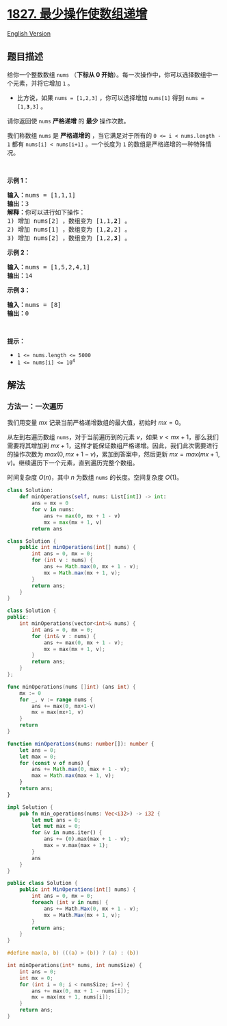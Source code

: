 # [1827. 最少操作使数组递增](https://leetcode.cn/problems/minimum-operations-to-make-the-array-increasing)

[English Version](/solution/1800-1899/1827.Minimum%20Operations%20to%20Make%20the%20Array%20Increasing/README_EN.md)

## 题目描述

<!-- 这里写题目描述 -->

<p>给你一个整数数组 <code>nums</code> （<strong>下标从 0 开始</strong>）。每一次操作中，你可以选择数组中一个元素，并将它增加 <code>1</code> 。</p>

<ul>
	<li>比方说，如果 <code>nums = [1,2,3]</code> ，你可以选择增加 <code>nums[1]</code> 得到 <code>nums = [1,<b>3</b>,3]</code> 。</li>
</ul>

<p>请你返回使 <code>nums</code> <strong>严格递增</strong> 的 <strong>最少</strong> 操作次数。</p>

<p>我们称数组 <code>nums</code> 是 <strong>严格递增的</strong> ，当它满足对于所有的 <code>0 &lt;= i &lt; nums.length - 1</code> 都有 <code>nums[i] &lt; nums[i+1]</code> 。一个长度为 <code>1</code> 的数组是严格递增的一种特殊情况。</p>

<p> </p>

<p><strong>示例 1：</strong></p>

<pre><b>输入：</b>nums = [1,1,1]
<b>输出：</b>3
<b>解释：</b>你可以进行如下操作：
1) 增加 nums[2] ，数组变为 [1,1,<strong>2</strong>] 。
2) 增加 nums[1] ，数组变为 [1,<strong>2</strong>,2] 。
3) 增加 nums[2] ，数组变为 [1,2,<strong>3</strong>] 。
</pre>

<p><strong>示例 2：</strong></p>

<pre><b>输入：</b>nums = [1,5,2,4,1]
<b>输出：</b>14
</pre>

<p><strong>示例 3：</strong></p>

<pre><b>输入：</b>nums = [8]
<b>输出：</b>0
</pre>

<p> </p>

<p><strong>提示：</strong></p>

<ul>
	<li><code>1 &lt;= nums.length &lt;= 5000</code></li>
	<li><code>1 &lt;= nums[i] &lt;= 10<sup>4</sup></code></li>
</ul>

## 解法

### 方法一：一次遍历

我们用变量 $mx$ 记录当前严格递增数组的最大值，初始时 $mx = 0$。

从左到右遍历数组 `nums`，对于当前遍历到的元素 $v$，如果 $v \lt mx + 1$，那么我们需要将其增加到 $mx + 1$，这样才能保证数组严格递增。因此，我们此次需要进行的操作次数为 $max(0, mx + 1 - v)$，累加到答案中，然后更新 $mx=max(mx + 1, v)$。继续遍历下一个元素，直到遍历完整个数组。

时间复杂度 $O(n)$，其中 $n$ 为数组 `nums` 的长度。空间复杂度 $O(1)$。

<!-- tabs:start -->

```python
class Solution:
    def minOperations(self, nums: List[int]) -> int:
        ans = mx = 0
        for v in nums:
            ans += max(0, mx + 1 - v)
            mx = max(mx + 1, v)
        return ans
```

```java
class Solution {
    public int minOperations(int[] nums) {
        int ans = 0, mx = 0;
        for (int v : nums) {
            ans += Math.max(0, mx + 1 - v);
            mx = Math.max(mx + 1, v);
        }
        return ans;
    }
}
```

```cpp
class Solution {
public:
    int minOperations(vector<int>& nums) {
        int ans = 0, mx = 0;
        for (int& v : nums) {
            ans += max(0, mx + 1 - v);
            mx = max(mx + 1, v);
        }
        return ans;
    }
};
```

```go
func minOperations(nums []int) (ans int) {
	mx := 0
	for _, v := range nums {
		ans += max(0, mx+1-v)
		mx = max(mx+1, v)
	}
	return
}
```

```ts
function minOperations(nums: number[]): number {
    let ans = 0;
    let max = 0;
    for (const v of nums) {
        ans += Math.max(0, max + 1 - v);
        max = Math.max(max + 1, v);
    }
    return ans;
}
```

```rust
impl Solution {
    pub fn min_operations(nums: Vec<i32>) -> i32 {
        let mut ans = 0;
        let mut max = 0;
        for &v in nums.iter() {
            ans += (0).max(max + 1 - v);
            max = v.max(max + 1);
        }
        ans
    }
}
```

```cs
public class Solution {
    public int MinOperations(int[] nums) {
        int ans = 0, mx = 0;
        foreach (int v in nums) {
            ans += Math.Max(0, mx + 1 - v);
            mx = Math.Max(mx + 1, v);
        }
        return ans;
    }
}
```

```c
#define max(a, b) (((a) > (b)) ? (a) : (b))

int minOperations(int* nums, int numsSize) {
    int ans = 0;
    int mx = 0;
    for (int i = 0; i < numsSize; i++) {
        ans += max(0, mx + 1 - nums[i]);
        mx = max(mx + 1, nums[i]);
    }
    return ans;
}
```

<!-- tabs:end -->

<!-- end -->
